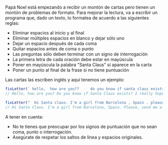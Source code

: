 Papá Noel está empezando a recibir un montón de cartas pero tienen un montón de problemas de formato. Para mejorar la lectura, va a escribir un programa que, dado un texto, lo formatea de acuerdo a las siguientes reglas:

* Eliminar espacios al inicio y al final
* Eliminar múltiples espacios en blanco y dejar sólo uno
* Dejar un espacio después de cada coma
* Quitar espacios antes de coma o punto
* Las preguntas sólo deben terminar con un signo de interrogación
* La primera letra de cada oración debe estar en mayúscula
* Poner en mayúscula la palabra "Santa Claus" si aparece en la carta
* Poner un punto al final de la frase si no tiene puntuación

Las cartas las escriben inglés y aquí tenemos un ejemplo:
```javascript
fixLetter(` hello,  how are you??     do you know if santa claus exists?  i really hope he does!  bye  `)
// Hello, how are you? Do you know if Santa Claus exists? I really hope he does! Bye.

fixLetter("  Hi Santa claus. I'm a girl from Barcelona , Spain . please, send me a bike.  Is it possible?")
// Hi Santa Claus. I'm a girl from Barcelona, Spain. Please, send me a bike. Is it possible?
```
A tener en cuenta:

* No te tienes que preocupar por los signos de puntuación que no sean coma, punto o interrogación.
* Asegúrate de respetar los saltos de línea y espacios originales.
